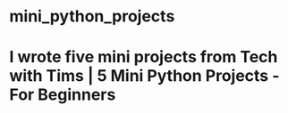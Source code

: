# mini_python_projects
# I wrote five mini projects from Tech with Tims | 5 Mini Python Projects - For Beginners